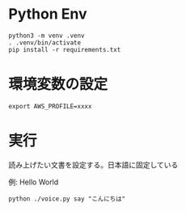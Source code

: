# Python Env

```
python3 -m venv .venv
. .venv/bin/activate
pip install -r requirements.txt
```

# 環境変数の設定

```
export AWS_PROFILE=xxxx
```

# 実行

読み上げたい文書を設定する。日本語に固定している

例: Hello World

```
python ./voice.py say "こんにちは"
```
